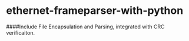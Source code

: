 # ethernet-frameparser-with-python
####Include File Encapsulation and Parsing, integrated with CRC verificaiton.
